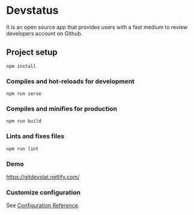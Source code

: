 # Devstatus
It is an open source app that provides users with a fast medium to review developers account on
Github.
## Project setup
```
npm install
```

### Compiles and hot-reloads for development
```
npm run serve
```

### Compiles and minifies for production
```
npm run build
```

### Lints and fixes files
```
npm run lint
```

### Demo
https://gitdevstat.netlify.com/

### Customize configuration
See [Configuration Reference](https://cli.vuejs.org/config/).
